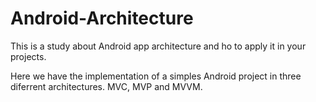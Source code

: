 # Android-Architecture

This is a study about Android app architecture and ho to apply it in your projects.

Here we have the implementation of a simples Android project in three diferrent architectures. MVC, MVP and MVVM.
